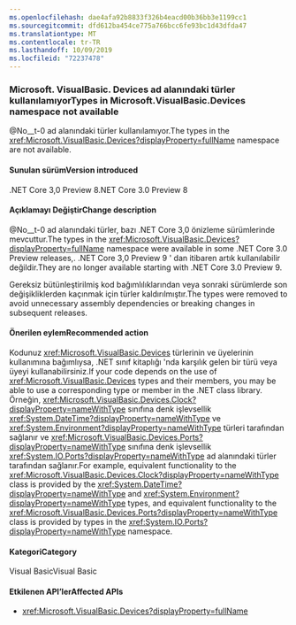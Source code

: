 ```yaml
---
ms.openlocfilehash: dae4afa92b8833f326b4eacd00b36bb3e1199cc1
ms.sourcegitcommit: dfd612ba454ce775a766bcc6fe93bc1d43dfda47
ms.translationtype: MT
ms.contentlocale: tr-TR
ms.lasthandoff: 10/09/2019
ms.locfileid: "72237478"
---
```

### <a name="types-in-microsoftvisualbasicdevices-namespace-not-available"></a><span data-ttu-id="79164-101">Microsoft. VisualBasic. Devices ad alanındaki türler kullanılamıyor</span><span class="sxs-lookup"><span data-stu-id="79164-101">Types in Microsoft.VisualBasic.Devices namespace not available</span></span>

<span data-ttu-id="79164-102">@No__t-0 ad alanındaki türler kullanılamıyor.</span><span class="sxs-lookup"><span data-stu-id="79164-102">The types in the <xref:Microsoft.VisualBasic.Devices?displayProperty=fullName> namespace are not available.</span></span>

#### <a name="version-introduced"></a><span data-ttu-id="79164-103">Sunulan sürüm</span><span class="sxs-lookup"><span data-stu-id="79164-103">Version introduced</span></span>

<span data-ttu-id="79164-104">.NET Core 3,0 Preview 8</span><span class="sxs-lookup"><span data-stu-id="79164-104">.NET Core 3.0 Preview 8</span></span>

#### <a name="change-description"></a><span data-ttu-id="79164-105">Açıklamayı Değiştir</span><span class="sxs-lookup"><span data-stu-id="79164-105">Change description</span></span>

<span data-ttu-id="79164-106">@No__t-0 ad alanındaki türler, bazı .NET Core 3,0 önizleme sürümlerinde mevcuttur.</span><span class="sxs-lookup"><span data-stu-id="79164-106">The types in the <xref:Microsoft.VisualBasic.Devices?displayProperty=fullName> namespace were available in some .NET Core 3.0 Preview releases,.</span></span> <span data-ttu-id="79164-107">.NET Core 3,0 Preview 9 ' dan itibaren artık kullanılabilir değildir.</span><span class="sxs-lookup"><span data-stu-id="79164-107">They are no longer available starting with .NET Core 3.0 Preview 9.</span></span>

<span data-ttu-id="79164-108">Gereksiz bütünleştirilmiş kod bağımlılıklarından veya sonraki sürümlerde son değişikliklerden kaçınmak için türler kaldırılmıştır.</span><span class="sxs-lookup"><span data-stu-id="79164-108">The types were removed to avoid unnecessary assembly dependencies or breaking changes in subsequent releases.</span></span>
 
#### <a name="recommended-action"></a><span data-ttu-id="79164-109">Önerilen eylem</span><span class="sxs-lookup"><span data-stu-id="79164-109">Recommended action</span></span>

<span data-ttu-id="79164-110">Kodunuz <xref:Microsoft.VisualBasic.Devices> türlerinin ve üyelerinin kullanımına bağımlıysa, .NET sınıf kitaplığı 'nda karşılık gelen bir türü veya üyeyi kullanabilirsiniz.</span><span class="sxs-lookup"><span data-stu-id="79164-110">If your code depends on the use of <xref:Microsoft.VisualBasic.Devices> types and their members, you may be able to use a corresponding type or member in the .NET class library.</span></span> <span data-ttu-id="79164-111">Örneğin, <xref:Microsoft.VisualBasic.Devices.Clock?displayProperty=nameWithType> sınıfına denk işlevsellik <xref:System.DateTime?displayProperty=nameWithType> ve <xref:System.Environment?displayProperty=nameWithType> türleri tarafından sağlanır ve <xref:Microsoft.VisualBasic.Devices.Ports?displayProperty=nameWithType> sınıfına denk işlevsellik <xref:System.IO.Ports?displayProperty=nameWithType> ad alanındaki türler tarafından sağlanır.</span><span class="sxs-lookup"><span data-stu-id="79164-111">For example, equivalent functionality to the <xref:Microsoft.VisualBasic.Devices.Clock?displayProperty=nameWithType> class is provided by the <xref:System.DateTime?displayProperty=nameWithType> and <xref:System.Environment?displayProperty=nameWithType> types, and equivalent functionality to the <xref:Microsoft.VisualBasic.Devices.Ports?displayProperty=nameWithType> class is provided by types in the <xref:System.IO.Ports?displayProperty=nameWithType> namespace.</span></span>

#### <a name="category"></a><span data-ttu-id="79164-112">Kategori</span><span class="sxs-lookup"><span data-stu-id="79164-112">Category</span></span>

<span data-ttu-id="79164-113">Visual Basic</span><span class="sxs-lookup"><span data-stu-id="79164-113">Visual Basic</span></span>

#### <a name="affected-apis"></a><span data-ttu-id="79164-114">Etkilenen API’ler</span><span class="sxs-lookup"><span data-stu-id="79164-114">Affected APIs</span></span>

- <xref:Microsoft.VisualBasic.Devices?displayProperty=fullName>

<!--

### Affected APIs

- `N:Microsoft.VisualBasic.Devices`

-- >

